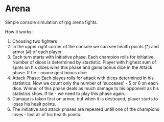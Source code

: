 # Arena
Simple console simulation of rpg arena fights.

How it works:
1. Choosing two fighters
2. In the upper right corner of the console we can see health points (*) and armor (#) of each player.
3. Each turn starts with Initiative phase. Each champion rolls for initiative. Number of dices is determined by stastistic. Player with highest sum of spots on his dices wins this phase and gains bonus dice in the Attack phase. If tie - noone gest bonus dice
4. Attack Phase: Each playes rolls for attack with dices determined in his statistics. Now we count only the number of 'succeses' - 5 or 6 on each dice. Winner of this phase deals as much damage to his opponent as his statistics show. If tie - we need to play this phase again.
5. Damage is taken first on armor, but when it is destroyed, player starts to loses his healt points. 
6. The initiative and attack phases are repeated untill one of the champions loses - lost all of his health points.  
